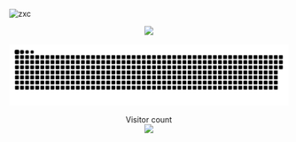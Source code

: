 
![zxc]([https://user-images.githubusercontent.com/86995074/202620645-d4dee7e1-602a-4579-bfd7-2afbac94f40a.gif]#pic_center)

<div align=center><img src="[https://user-images.githubusercontent.com/86995074/202620645-d4dee7e1-602a-4579-bfd7-2afbac94f40a.gif]"></div>


<a href=#><img src="contributions.svg"></a>

<p align="center"> 
  Visitor count<br>
  <img src="https://profile-counter.glitch.me/Bin-Cao/count.svg" />
</p>
